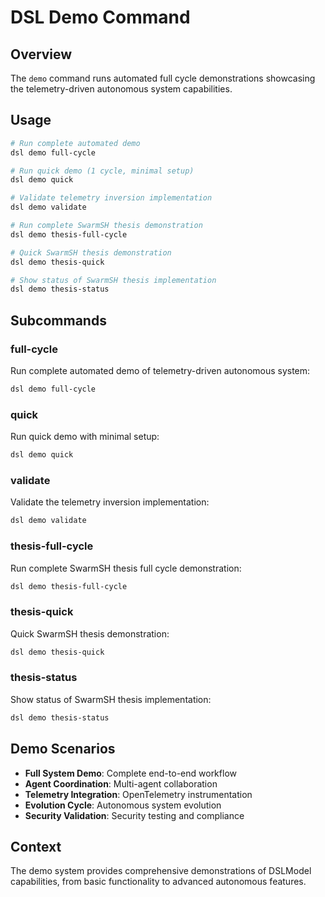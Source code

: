 # DSL Demo Command

## Overview
The `demo` command runs automated full cycle demonstrations showcasing the telemetry-driven autonomous system capabilities.

## Usage
```bash
# Run complete automated demo
dsl demo full-cycle

# Run quick demo (1 cycle, minimal setup)
dsl demo quick

# Validate telemetry inversion implementation
dsl demo validate

# Run complete SwarmSH thesis demonstration
dsl demo thesis-full-cycle

# Quick SwarmSH thesis demonstration
dsl demo thesis-quick

# Show status of SwarmSH thesis implementation
dsl demo thesis-status
```

## Subcommands

### full-cycle
Run complete automated demo of telemetry-driven autonomous system:
```bash
dsl demo full-cycle
```

### quick
Run quick demo with minimal setup:
```bash
dsl demo quick
```

### validate
Validate the telemetry inversion implementation:
```bash
dsl demo validate
```

### thesis-full-cycle
Run complete SwarmSH thesis full cycle demonstration:
```bash
dsl demo thesis-full-cycle
```

### thesis-quick
Quick SwarmSH thesis demonstration:
```bash
dsl demo thesis-quick
```

### thesis-status
Show status of SwarmSH thesis implementation:
```bash
dsl demo thesis-status
```

## Demo Scenarios
- **Full System Demo**: Complete end-to-end workflow
- **Agent Coordination**: Multi-agent collaboration
- **Telemetry Integration**: OpenTelemetry instrumentation
- **Evolution Cycle**: Autonomous system evolution
- **Security Validation**: Security testing and compliance

## Context
The demo system provides comprehensive demonstrations of DSLModel capabilities, from basic functionality to advanced autonomous features. 